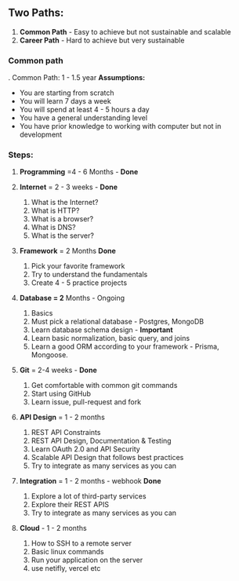 ## Two Paths:

1. **Common Path** - Easy to achieve but not sustainable and scalable
2. **Career Path** - Hard to achieve but very sustainable

### Common path

. Common Path: 1 - 1.5 year
**Assumptions:**

- You are starting from scratch
- You will learn 7 days a week
- You will spend at least 4 - 5 hours a day
- You have a general understanding level
- You have prior knowledge to working with computer but not in development

### Steps:

1. **Programming** =4 - 6 Months - **Done**
2. **Internet** = 2 - 3 weeks - **Done**

   1. What is the Internet?
   2. What is HTTP?
   3. What is a browser?
   4. What is DNS?
   5. What is the server?

3. **Framework** = 2 Months **Done**

   1. Pick your favorite framework
   2. Try to understand the fundamentals
   3. Create 4 - 5 practice projects

4. **Database = 2** Months - Ongoing

   1. Basics
   2. Must pick a relational database - Postgres, MongoDB
   3. Learn database schema design - **Important**
   4. Learn basic normalization, basic query, and joins
   5. Learn a good ORM according to your framework - Prisma, Mongoose.

5. **Git** = 2-4 weeks - **Done**

   1. Get comfortable with common git commands
   2. Start using GitHub
   3. Learn issue, pull-request and fork

6. **API Design** = 1 - 2 months

   1. REST API Constraints
   2. REST API Design, Documentation & Testing
   3. Learn OAuth 2.0 and API Security
   4. Scalable API Design that follows best practices
   5. Try to integrate as many services as you can

7. **Integration** = 1 - 2 months - webhook **Done**

   1. Explore a lot of third-party services
   2. Explore their REST APIS
   3. Try to integrate as many services as you can

8. **Cloud** - 1 - 2 months
   1. How to SSH to a remote server
   2. Basic linux commands
   3. Run your application on the server
   4. use netifly, vercel etc
